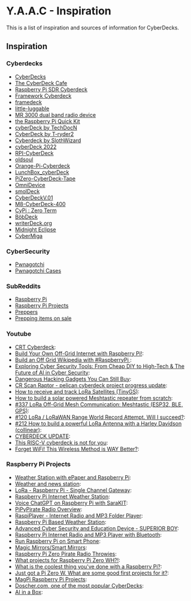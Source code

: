 <!-- ======================================== inspiration.md Start ======================================== -->


<!-- ------------------------------ Intro Start ------------------------------ -->

# Y.A.A.C - Inspiration

This is a list of inspiration and sources of information for CyberDecks.

<!-- ------------------------------ Intro End ------------------------------ -->


<!-- ------------------------------ Inspiration Start ------------------------------ -->

## Inspiration

<!-- ++++++++++++++++++++ Cyberdecks Start ++++++++++++++++++++ -->

### Cyberdecks
* [CyberDecks](https://www.reddit.com/r/cyberDeck/)
* [The CyberDeck Cafe](https://cyberdeck.cafe/)
* [Raspberry Pi SDR Cyberdeck](https://hackaday.io/project/174301-raspberry-pi-sdr-cyberdeck)
* [Framework Cyberdeck](https://github.com/BenMakesEverything/cyberdeck)
* [framedeck](https://github.com/brickbots/framedeck)
* [little-luggable](https://github.com/jbmorley/little-luggable)
* [MR 3000 dual band radio device](https://parallax_punch.artstation.com/projects/XL6eL)
* [the Raspberry Pi Quick Kit](https://www.doscher.com/the-raspberry-pi-quick-kit/)
* [cyberDeck by TechDocN](https://github.com/TechDocN/cyberDeck)
* [CyberDeck by T-ryder2](https://github.com/T-ryder2/CyberDeck)
* [Cyberdeck by SlothWizard](https://github.com/Sloth-Wizard/CyberDeck)
* [cyberDeck 2022](https://github.com/wdbm/cyberDeck_2022)
* [RPI-CyberDeck](https://github.com/JFisch25200/RPI-CyberDeck)
* [oldsoul](https://github.com/rconjoe/oldsoul)
* [Orange-Pi-Cyberdeck](https://github.com/Skitz67/Orange-Pi-Cyberdeck)
* [LunchBox_cyberDeck](https://github.com/AndresBorray/LunchBox_cyberDeck)
* [PiZero-CyberDeck-Tape](https://github.com/krum04/PiZero-CyberDeck-Tape)
* [OmniDevice](https://github.com/spacecadet85/CyberDeck--OmniDevice)
* [smolDeck](https://github.com/cjdaly/smolDeck)
* [CyberDeckV.01](https://github.com/ailynux/CyberDeckV.01)
* [M8-CyberDeck-400](https://github.com/Omodaka9375/M8-CyberDeck-400)
* [CyPi : Zero Term](https://github.com/Infer4Y/CyPi-Zero-Term)
* [BöbDeck](https://github.com/BobGaemes/BobDeck)
* [writerDeck.org](https://github.com/brsloan/writerDeck)
* [Midnight Eclipse](https://github.com/paradoxzss/Project-Midnight-Eclipse)
* [CyberMiga](https://github.com/SquishVic/CyberMiga)

<!-- ++++++++++++++++++++ Cyberdecks End ++++++++++++++++++++ -->

<!-- ++++++++++++++++++++ CyberSecurity Start ++++++++++++++++++++ -->

### CyberSecurity
* [Pwnagotchi](https://pwnagotchi.ai/)
* [Pwnagotchi Cases](https://pwnagotchi.org/3d-printable-cases/index.html)

<!-- ++++++++++++++++++++ CyberSecurity End ++++++++++++++++++++ -->

<!-- ++++++++++++++++++++ SubReddits Start ++++++++++++++++++++ -->

### SubReddits
* [Raspberry Pi](https://www.reddit.com/r/raspberry_pi/)
* [Raspberry Pi Projects](https://www.reddit.com/r/RASPBERRY_PI_PROJECTS/)
* [Preppers](https://www.reddit.com/r/preppers/)
* [Prepping items on sale](https://www.reddit.com/r/preppersales/)

<!-- ++++++++++++++++++++ SubReddits End ++++++++++++++++++++ -->

<!-- ++++++++++++++++++++ Youtube Start ++++++++++++++++++++ -->

### Youtube
* [CRT Cyberdeck](https://www.youtube.com/watch?v=Ty9pPNabPpQ): 
* [Build Your Own Off-Grid Internet with Raspberry Pi!](https://www.youtube.com/watch?v=Hp4hLpDFVyg): 
* [Build an Off Grid Wikipedia with #RaspberryPi ](https://www.youtube.com/watch?v=R63x2TXm0s8): 
* [Exploring Cyber Security Tools: From Cheap DIY to High-Tech & The Future of AI in Cyber Security](https://www.youtube.com/watch?v=6W-mYWzxx7Q): 
* [Dangerous Hacking Gadgets You Can Still Buy](https://www.youtube.com/watch?v=psTvjWSmpSE): 
* [CR Scan Raptor - pelican cyberdeck project progress update](https://www.youtube.com/watch?v=OgbbHiv4bus): 
* [How to receive and track LoRa Satellites (TinyGS)](https://www.youtube.com/watch?v=ltJQjqm5bKA): 
* [How to build a solar powered Meshtastic repeater from scratch](https://www.youtube.com/watch?v=8onU3Ov0qZw): 
* [#337 LoRa Off-Grid Mesh Communication: Meshtastic (ESP32, BLE, GPS)](https://www.youtube.com/watch?v=TY6m6fS8bxU): 
* [#120 LoRa / LoRaWAN Range World Record Attempt. Will I succeed?](https://www.youtube.com/watch?v=adhWIo-7gr4): 
* [#212 How to build a powerful LoRa Antenna with a Harley Davidson (collinear)](https://www.youtube.com/watch?v=lVD-dnYLv-U): 
* [CYBERDECK UPDATE](https://www.youtube.com/watch?v=VgqxieHGNsU): 
* [This RISC-V cyberdeck is not for you](https://www.youtube.com/watch?v=8qDGV6LTOnk): 
* [Forget WiFi! This Wireless Method is WAY Better?](https://www.youtube.com/watch?v=sLW_r0OVyok): 

<!-- ++++++++++++++++++++ Youtube End ++++++++++++++++++++ -->

<!-- ++++++++++++++++++++ RPiProjects Start ++++++++++++++++++++ -->

### Raspberry Pi Projects
* [Weather Station with ePaper and Raspberry Pi](https://www.hackster.io/sridhar-rajagopal/weather-station-with-epaper-and-raspberry-pi-c26a70): 
* [Weather and news station](https://www.hackster.io/aerodynamics/weather-and-news-station-e-paper-and-raspberry-pi-a19fa3): 
* [LoRa - Raspberry Pi - Single Channel Gateway](https://www.hackster.io/ChrisSamuelson/lora-raspberry-pi-single-channel-gateway-cheap-d57d36): 
* [Raspberry Pi Internet Weather Station](https://www.hackster.io/4DMakers/raspberry-pi-internet-weather-station-f960c4): 
* [Voice ChatGPT on Raspberry Pi with SaraKIT](https://www.hackster.io/sarakit/voice-chatgpt-on-raspberry-pi-with-sarakit-c58ff7): 
* [PiPyPirate Radio Overview](https://learn.adafruit.com/pipypirate-radio/overview): 
* [RaspiPlayer - Internet Radio and MP3 Folder Player](https://www.hackster.io/Granpino/raspiplayer-internet-radio-and-mp3-folder-player-3ddfdf): 
* [Raspberry Pi Based Weather Station](https://www.hackster.io/hartmut-wendt/raspberry-pi-based-weather-station-a9a7dd): 
* [Advanced Cyber Security and Education Device - SUPERIOR BOY](https://www.hackster.io/superior-tech/advanced-cyber-security-and-education-device-superior-boy-133905): 
* [Raspberry Pi Internet Radio and MP3 Player with Bluetooth](https://www.hackster.io/Granpino/raspberry-pi-internet-radio-and-mp3-player-with-bluetooth-1aa591): 
* [Run Raspberry Pi on Smart Phone](https://www.hackster.io/theonlystephensimon/run-raspberry-pi-on-smart-phone-31b414): 
* [Magic Mirrors/Smart Mirrors](https://magicmirror.builders/): 
* [Raspberry Pi Zero Pirate Radio Throwies](https://makezine.com/projects/pirate-radio-throwies/): 
* [What projects for Raspberry Pi Zero WH?!](https://www.reddit.com/r/RASPBERRY_PI_PROJECTS/comments/14405pn/what_projects_for_raspberry_pi_zero_wh/): 
* [What is the coolest thing you've done with a Raspberry Pi?](https://www.quora.com/What-is-the-coolest-thing-youve-done-with-a-Raspberry-Pi): 
* [Just got a Pi Zero W. What are some good first projects for it?](https://www.reddit.com/r/RASPBERRY_PI_PROJECTS/comments/16b5t44/just_got_a_pi_zero_w_what_are_some_good_first/): 
* [MagPi Raspberry Pi Projects](https://magpi.raspberrypi.com/books/projects-1/pdf/download): 
* [Doscher.com, one of the most popular CyberDecks](https://www.doscher.com/): 
* [AI in a Box](https://github.com/usefulsensors/ai_in_a_box): 

<!-- ++++++++++++++++++++ RPiProjects End ++++++++++++++++++++ -->

<!-- ------------------------------ Inspiration Start ------------------------------ -->


<!-- ------------------------------ Outro Start ------------------------------ -->

<!-- ------------------------------ Outro End ------------------------------ -->


<!-- ======================================== inspiration.md End ======================================== -->
